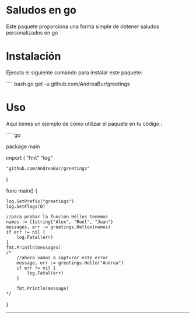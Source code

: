 # Saludos en go 

Este paquete proporciona una forma simple de obtener saludos personalizados en go 

# Instalación

Ejecuta el siguiente comando para instalar este paquete:

´´´´ bash
go get -u github.com/AndreaBur/greetings

# Uso 

Aquí tienes un ejemplo de cómo utilizar el paquete en tu código :

´´´´´go

package main

import (
	"fmt"
	"log"

	"github.com/AndreaBur/greetings"
)

func main() {

	log.SetPrefix("greetings")
	log.SetFlags(0)

	//para probar la función Hellos tenemos
	names := []string{"Alex", "Roel", "Juan"}
	messages, err := greetings.Hellos(names)
	if err != nil {
		log.Fatal(err)
	}
	fmt.Println(messages)
	/*
		//ahora vamos a capturar este error
		message, err := greetings.Hello("Andrea")
		if err != nil {
			log.Fatal(err)
		}

		fmt.Println(message)
	*/

}

--------------------------------------------------
